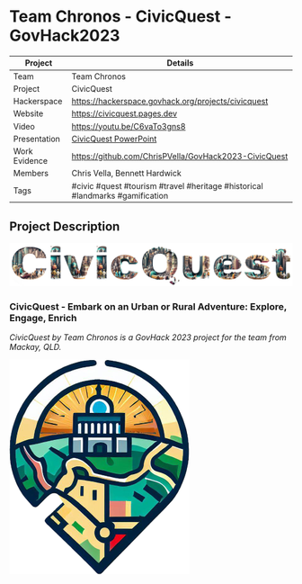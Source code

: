 # Team Chronos - CivicQuest - GovHack2023


| Project  | Details  |
| ------------ | ------------ |
|  Team | Team Chronos |
|  Project |  CivicQuest |
|  Hackerspace |  https://hackerspace.govhack.org/projects/civicquest |
|  Website |  https://civicquest.pages.dev |
|  Video | https://youtu.be/C6vaTo3gns8  |
|  Presentation |  [CivicQuest PowerPoint](docs/presentation.pptx) |
|  Work Evidence | https://github.com/ChrisPVella/GovHack2023-CivicQuest  |
|  Members | Chris Vella, Bennett Hardwick |
|  Tags | #civic #quest #tourism #travel #heritage #historical #landmarks #gamification |

## Project Description

![CivicQuest Title](images/CivicQuestTitle2.png)

### CivicQuest - Embark on an Urban or Rural Adventure: Explore, Engage, Enrich

*CivicQuest by Team Chronos is a GovHack 2023 project for the team from Mackay, QLD.*

![CivicQuest Logo](images/CivicQuestLogoThumb.png)
